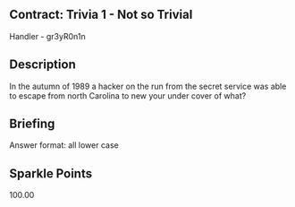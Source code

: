 ## Contract: Trivia 1 - Not so Trivial
Handler - gr3yR0n1n

## Description
In the autumn of 1989 a hacker on the run from the secret service was able to escape from north Carolina to new your under cover of what?

## Briefing
Answer format: all lower case

## Sparkle Points
100.00 
